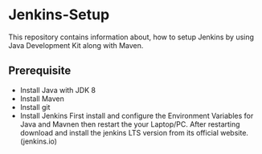 # Jenkins-Setup
This repository contains information about, how to setup Jenkins by using Java Development Kit along with Maven.

## Prerequisite
* Install Java with JDK 8
* Install Maven 
* Install git
* Install Jenkins
First install and configure the Environment Variables for Java and Mavnen then restart the your Laptop/PC. After restarting download and install the jenkins LTS version from its official website. (jenkins.io)
